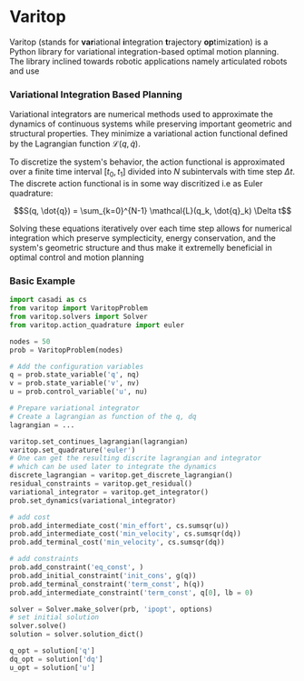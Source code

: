 # Varitop 
Varitop (stands for **var**iational **i**ntegration **t**rajectory **op**timization) is a Python library for variational integration-based optimal motion planning. The library inclined towards robotic applications namely articulated robots and use 

### Variational Integration Based Planning
Variational integrators are numerical methods used to approximate the dynamics of continuous systems while preserving important geometric and structural properties. They minimize a variational action functional defined by the Lagrangian function $\mathcal{L}(q, \dot{q})$.

To discretize the system's behavior, the action functional is approximated over a finite time interval $[t_0, t_1]$ divided into $N$ subintervals with time step $\Delta t$. The discrete action functional is in some way discritized i.e as Euler quadrature:


$$S(q, \dot{q}) = \sum_{k=0}^{N-1} \mathcal{L}(q_k, \dot{q}_k) \Delta t$$

Solving these equations iteratively over each time step allows for numerical integration which preserve symplecticity, energy conservation, and the system's geometric structure and thus make it extremelly beneficial in optimal control and motion planning

<!-- Optimal Trajectory Planning (Finite horizon OCP) with Variational integrators -->

### Basic Example

```python
import casadi as cs
from varitop import VaritopProblem 
from varitop.solvers import Solver
from varitop.action_quadrature import euler

nodes = 50
prob = VaritopProblem(nodes)

# Add the configuration variables 
q = prob.state_variable('q', nq)
v = prob.state_variable('v', nv)
u = prob.control_variable('u', nu)

# Prepare variational integrator
# Create a lagrangian as function of the q, dq 
lagrangian = ...

varitop.set_continues_lagrangian(lagrangian)
varitop.set_quadrature('euler')
# One can get the resulting discrite lagrangian and integrator
# which can be used later to integrate the dynamics
discrete_lagrangian = varitop.get_discrete_lagrangian()
residual_constraints = varitop.get_residual()
variational_integrator = varitop.get_integrator()
prob.set_dynamics(variational_integrator)

# add cost
prob.add_intermediate_cost('min_effort', cs.sumsqr(u))
prob.add_intermediate_cost('min_velocity', cs.sumsqr(dq))
prob.add_terminal_cost('min_velocity', cs.sumsqr(dq))

# add constraints
prob.add_constraint('eq_const', )
prob.add_initial_constraint('init_cons', g(q))
prob.add_terminal_constraint('term_const', h(q))
prob.add_intermediate_constraint('term_const', q[0], lb = 0)

solver = Solver.make_solver(prb, 'ipopt', options)
# set initial solution
solver.solve()
solution = solver.solution_dict()

q_opt = solution['q']
dq_opt = solution['dq']
u_opt = solution['u']
```



<!-- ### Planning for Articulated Robots

```python

```

### Variational Integration

```python
 -->
<!-- ``` -->
